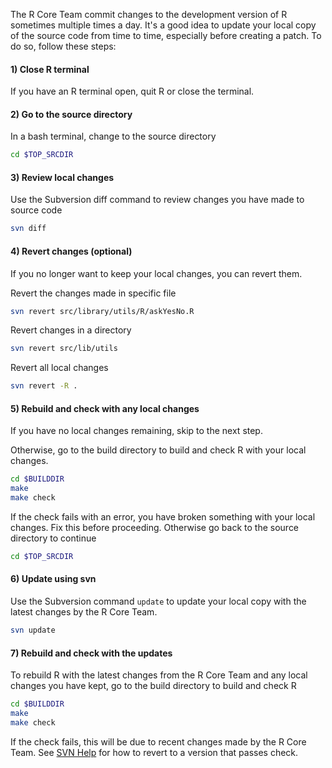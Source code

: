 The R Core Team commit changes to the development version of R sometimes
multiple times a day. It's a good idea to update your local copy of the source
code from time to time, especially before creating a patch. To do so, follow
these steps:

#### 1) Close R terminal

If you have an R terminal open, quit R or close the terminal.

#### 2) Go to the source directory

In a bash terminal, change to the source directory

```bash
cd $TOP_SRCDIR
```

#### 3) Review local changes

Use the Subversion diff command to review changes you have made to source code

```bash
svn diff
```

#### 4) Revert changes (optional)

If you no longer want to keep your local changes, you can revert them.

Revert the changes made in specific file

```bash
svn revert src/library/utils/R/askYesNo.R
```

Revert changes in a directory

```bash
svn revert src/lib/utils
```

Revert all local changes

```bash
svn revert -R .
```

#### 5) Rebuild and check with any local changes

If you have no local changes remaining, skip to the next step.

Otherwise, go to the build directory to build and check R with your local
changes.

```bash
cd $BUILDDIR
make
make check
```

If the check fails with an error, you have broken something with your local
changes. Fix this before proceeding. Otherwise go back to the source directory
to continue

```bash
cd $TOP_SRCDIR
```

#### 6) Update using svn

Use the Subversion command `update` to update your local copy with the latest
changes by the R Core Team.

```bash
svn update
```

#### 7)  Rebuild and check with the updates

To rebuild R with the latest changes from the R Core Team and any local changes
you have kept, go to the build directory to build and check R

```bash
cd $BUILDDIR
make
make check
```

If the check fails, this will be due to recent changes made by the R Core
Team. See [SVN Help](./svn_help.md) for how to revert to a version that passes
check.
